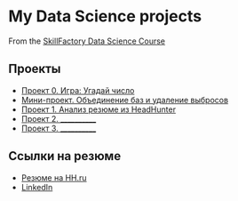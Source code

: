 # My Data Science projects

From the [SkillFactory Data Science Course](https://skillfactory.ru/data-scientist-pro)  

## Проекты  

* [Проект 0. Игра: Угадай число](https://github.com/alekseykonotop/DS_projects/tree/main/project_0)  
* [Мини-проект. Объединение баз и удаление выбросов](https://github.com/alekseykonotop/DS_projects/tree/main/project_1.0)
* [Проект 1. Анализ резюме из HeadHunter](https://github.com/alekseykonotop/DS_projects/tree/main/project_1)
* [Проект 2. __________](_____)
* [Проект 3. __________](_____)


## Ссылки на резюме  

* [Резюме на HH.ru]()
* [LinkedIn]()



